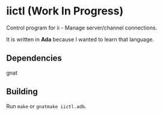 # iictl (Work In Progress)
Control program for ii - Manage server/channel connections.

It is written in **Ada** because I wanted to learn that language.

## Dependencies
gnat

## Building
Run `make` or `gnatmake iictl.adb`.
